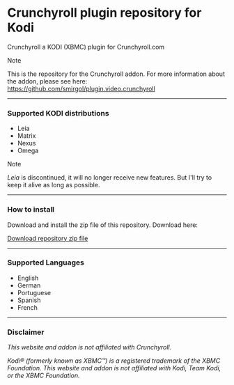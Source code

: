 # Crunchyroll plugin repository for Kodi

Crunchyroll a KODI (XBMC) plugin for Crunchyroll.com

> [!NOTE]
> This is the repository for the Crunchyroll addon.
> For more information about the addon, please see here:
> https://github.com/smirgol/plugin.video.crunchyroll

--- 

### Supported KODI distributions
* Leia
* Matrix
* Nexus
* Omega

> [!NOTE]
> *Leia* is discontinued, it will no longer receive new features. But I'll try to keep it alive as long as possible.

--- 

### How to install

Download and install the zip file of this repository. Download here:

[Download repository zip file](https://raw.githubusercontent.com/smirgol/crunchyroll_repo/refs/heads/main/repository.smirgol/repository.smirgol-1.0.1.zip)

--- 

### Supported Languages

* English
* German
* Portuguese
* Spanish
* French


--- 

### Disclaimer

_This website and addon is not affiliated with Crunchyroll._

_Kodi® (formerly known as XBMC™) is a registered trademark of the XBMC Foundation.
This website and addon is not affiliated with Kodi, Team Kodi, or the XBMC Foundation._
